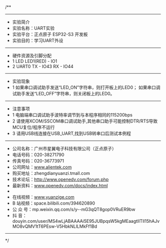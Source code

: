 /**
 ***************************************************************************************************
 * 实验简介
 * 实验名称：UART实验
 * 实验平台：正点原子 ESP32-S3 开发板
 * 实验目的：学习UART外设

 ***************************************************************************************************
 * 硬件资源及引脚分配
 * 1 LED
     LED1(RED)    -  IO1
 * 2 UART0
     TX           -  IO43
     RX           -  IO44

 ***************************************************************************************************
 * 实验现象
 * 1 如果串口调试助手发送“LED_ON”字符串，则打开板上的LED0；
     如果串口调试助手发送“LED_OFF”字符串，则关闭板上的LED0。
 
 ***************************************************************************************************
 * 注意事项
 * 1 电脑端串口调试助手波特率调节到与本程序相同的115200bps
 * 2 请使用XCOM/SSCOM串口调试助手,其他串口助手可能控制DTR/RTS导致MCU复位/程序不运行
 * 3 请用USB线连接在USB_UART,找到USB转串口后测试本例程

 ***********************************************************************************************************
 * 公司名称：广州市星翼电子科技有限公司（正点原子）
 * 电话号码：020-38271790
 * 传真号码：020-36773971
 * 公司网址：www.alientek.com
 * 购买地址：zhengdianyuanzi.tmall.com
 * 技术论坛：http://www.openedv.com/forum.php
 * 最新资料：www.openedv.com/docs/index.html
 *
 * 在线视频：www.yuanzige.com
 * B 站视频：space.bilibili.com/394620890
 * 公 众 号：mp.weixin.qq.com/s/y--mG3qQT8gop0VRuER9bw
 * 抖    音：douyin.com/user/MS4wLjABAAAAi5E95JUBpqsW5kgMEaagtIITIl15hAJvMO8vQMV1tT6PEsw-V5HbkNLlLMkFf1Bd
 ***********************************************************************************************************
 */